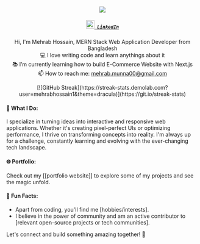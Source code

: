 <h1 align="center">
  <a href="https://git.io/typing-svg">
    <img src="https://readme-typing-svg.herokuapp.com/?lines=Hello,+There!+👋;....This+is+Mehrab+Hossain....;Nice+to+meet+you!&center=true&size=30">
  </a>
</h1>

<h5 align="center">
  <code><a href="https://www.linkedin.com/in/mehrab-hossain-505390274" title="LinkedIn Profile"><img width="22" src="https://cdn-icons-png.flaticon.com/256/174/174857.png"> LinkedIn</a></code>
</h5>

<p align="center">
  Hi, I'm Mehrab Hossain, MERN Stack Web Application Developer from Bangladesh
  <br>
  💻 I love writing code and learn anythings about it
  <br>
  📚 I’m currently learning how to build E-Commerce Website with Next.js
  <br>
  📫 How to reach me: <a href="mailto: mehrab.munna00@gmail.com">mehrab.munna00@gmail.com</a>
</p>

<p align="center">
 [![GitHub Streak](https://streak-stats.demolab.com?user=mehrabhossain1&theme=dracula)](https://git.io/streak-stats)
</p>


#### 🚀 What I Do:
I specialize in turning ideas into interactive and responsive web applications. Whether it's creating pixel-perfect UIs or optimizing performance, I thrive on transforming concepts into reality. I'm always up for a challenge, constantly learning and evolving with the ever-changing tech landscape.

#### 🌐 Portfolio:
Check out my [[portfolio website]] to explore some of my projects and see the magic unfold.

#### 🌈 Fun Facts:
- Apart from coding, you'll find me [hobbies/interests].
- I believe in the power of community and am an active contributor to [relevant open-source projects or tech communities].

Let's connect and build something amazing together! 🚀

